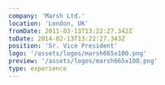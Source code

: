 ```yaml
---
company: 'Marsh Ltd.'
location: 'London, UK'
fromDate: 2011-03-13T13:22:27.342Z
toDate: 2014-02-13T13:22:27.343Z
position: 'Sr. Vice President'
logo: '/assets/logos/marsh665x100.png'
preview: '/assets/logos/marsh665x100.png'
type: experience
---
```

